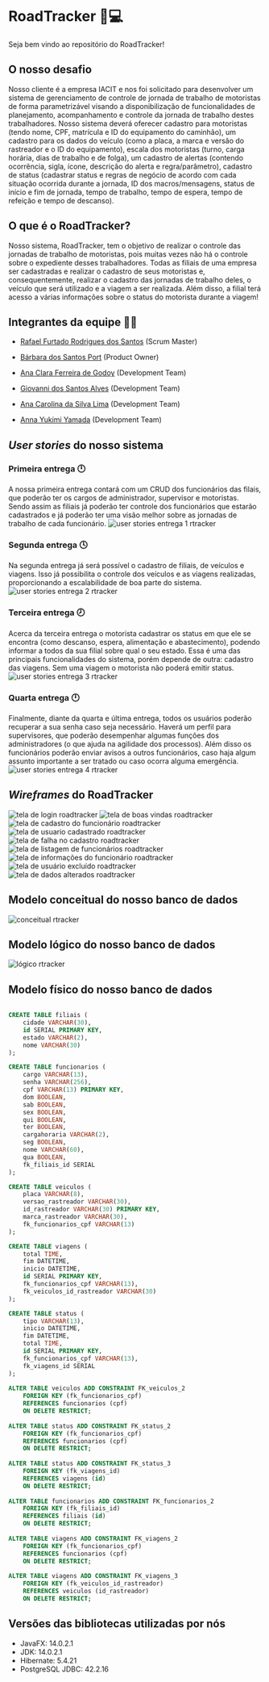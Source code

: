 # RoadTracker :truck::computer:
Seja bem vindo ao repositório do RoadTracker!

## O nosso desafio 
Nosso cliente é a empresa IACIT e nos foi solicitado para desenvolver um sistema de gerenciamento de controle de jornada de trabalho de motoristas de forma parametrizável visando a disponibilização de funcionalidades de planejamento, acompanhamento e controle da jornada de trabalho destes trabalhadores. Nosso sistema deverá oferecer cadastro para motoristas (tendo nome, CPF, matrícula e ID do equipamento do caminhão), um cadastro para os dados do veículo (como a placa, a marca e versão do rastreador e o ID do equipamento), escala dos motoristas (turno, carga horária, dias de trabalho e de folga), um cadastro de alertas (contendo ocorrência, sigla, ícone, descrição do alerta e regra/parâmetro), cadastro de status (cadastrar status e regras de negócio de acordo com cada situação ocorrida durante a jornada, ID dos macros/mensagens, status de início e fim de jornada, tempo de trabalho, tempo de espera, tempo de refeição e tempo de descanso).

## O que é o RoadTracker?
Nosso sistema, RoadTracker, tem o objetivo de realizar o controle das jornadas de trabalho de motoristas, pois muitas vezes não há o controle sobre o expediente desses trabalhadores. Todas as filiais de uma empresa ser cadastradas e realizar o cadastro de seus motoristas e, consequentemente, realizar o cadastro das jornadas de trabalho deles, o veículo que será utilizado e a viagem a ser realizada. Além disso, a filial terá acesso a várias informações sobre o status do motorista durante a viagem!

## Integrantes da equipe :girl::boy:
- [Rafael Furtado Rodrigues dos Santos](https://www.linkedin.com/in/rafael-furtado-613a9712a/ "Rafael's LinkedIn") (Scrum Master)

- [Bárbara dos Santos Port](https://www.linkedin.com/in/b%C3%A1rbara-port-402158198/ "Bárbara's LinkedIn") (Product Owner)

- [Ana Clara Ferreira de Godoy](https://www.linkedin.com/in/ana-clara-godoy-2973381b2/ "Ana Clara's LinkedIn") (Development Team)

- [Giovanni dos Santos Alves](https://www.linkedin.com/in/giovanni-santos-546412154/ "Giovanni's LinkedIn") (Development Team)

- [Ana Carolina da Silva Lima](https://www.linkedin.com/in/ana-carolina-lima-099955136/ "Ana Carolina's LinkedIn") (Development Team)

- [Anna Yukimi Yamada](https://www.linkedin.com/in/anna-yukimi-yamada-6ba23b149/ "Anna's LinkedIn") (Development Team)

## *User stories* do nosso sistema
### Primeira entrega :clock12:
A nossa primeira entrega contará com um CRUD dos funcionários das filais, que poderão ter os cargos de administrador, supervisor e motoristas. Sendo assim as filiais já poderão ter controle dos funcionários que estarão cadastrados e já poderão ter uma visão melhor sobre as jornadas de trabalho de cada funcionário.
![user stories entrega 1 rtracker](https://github.com/Syank/PI-JornadaDeMotoristas/blob/master/doc/user_stories/1.png?raw=true)

### Segunda entrega :clock4:
Na segunda entrega já será possível o cadastro de filiais, de veículos e viagens. Isso já possibilita o controle dos veículos e as viagens realizadas, proporcionando a escalabilidade de boa parte do sistema.
![user stories entrega 2 rtracker](https://github.com/Syank/PI-JornadaDeMotoristas/blob/master/doc/user_stories/2.png?raw=true)

### Terceira entrega :clock8:
Acerca da terceira entrega o motorista cadastrar os status em que ele se encontra (como descanso, espera, alimentação e abastecimento), podendo informar a todos da sua filial sobre qual o seu estado. Essa é uma das principais funcionalidades do sistema, porém depende de outra: cadastro das viagens. Sem uma viagem o motorista não poderá emitir status.
![user stories entrega 3 rtracker](https://github.com/Syank/PI-JornadaDeMotoristas/blob/master/doc/user_stories/3.png?raw=true)

### Quarta entrega :clock12:
Finalmente, diante da quarta e última entrega, todos os usuários poderão recuperar a sua senha caso seja necessário. Haverá um perfil para supervisores, que poderão desempenhar algumas funções dos administradores (o que ajuda na agilidade dos processos). Além disso os funcionários poderão enviar avisos a outros funcionários, caso haja algum assunto importante a ser tratado ou caso ocorra alguma emergência.
![user stories entrega 4 rtracker](https://github.com/Syank/PI-JornadaDeMotoristas/blob/master/doc/user_stories/4.png?raw=true)

## *Wireframes* do RoadTracker 
![tela de login roadtracker](https://github.com/Syank/PI-JornadaDeMotoristas/blob/master/doc/wireframes/login.jpeg?raw=true)
![tela de boas vindas roadtracker](https://github.com/Syank/PI-JornadaDeMotoristas/blob/master/doc/wireframes/boas_vindas.jpeg?raw=true)
![tela de cadastro do funcionário roadtracker](https://github.com/Syank/PI-JornadaDeMotoristas/blob/master/doc/wireframes/cadastro_funcionario.jpeg?raw=true)
![tela de usuario cadastrado roadtracker](https://github.com/Syank/PI-JornadaDeMotoristas/blob/master/doc/wireframes/aviso_funcionario_cadastrdo.jpeg?raw=true)
![tela de falha no cadastro roadtracker](https://github.com/Syank/PI-JornadaDeMotoristas/blob/master/doc/wireframes/aviso_falha_cadastro.jpeg?raw=true)
![tela de listagem de funcionários roadtracker](https://github.com/Syank/PI-JornadaDeMotoristas/blob/master/doc/wireframes/listagem_funcionarios.jpeg?raw=true)
![tela de informações do funcionário roadtracker](https://github.com/Syank/PI-JornadaDeMotoristas/blob/master/doc/wireframes/informações_funcionario.jpeg?raw=true)
![tela de usuário excluído roadtracker](https://github.com/Syank/PI-JornadaDeMotoristas/blob/master/doc/wireframes/aviso_usuario_excluido.jpeg?raw=true)
![tela de dados alterados roadtracker](https://github.com/Syank/PI-JornadaDeMotoristas/blob/master/doc/wireframes/aviso_dados_alterados.jpeg?raw=true)

## Modelo conceitual do nosso banco de dados
![conceitual rtracker](https://github.com/Syank/PI-JornadaDeMotoristas/blob/master/doc/banco_de_dados/RTdb-conceitual.png?raw=true)

## Modelo lógico do nosso banco de dados
![lógico rtracker](https://github.com/Syank/PI-JornadaDeMotoristas/blob/master/doc/banco_de_dados/RTdb-logico.png?raw=true)

## Modelo físico do nosso banco de dados
~~~SQL

CREATE TABLE filiais (
    cidade VARCHAR(30),
    id SERIAL PRIMARY KEY,
    estado VARCHAR(2),
    nome VARCHAR(30)
);

CREATE TABLE funcionarios (
    cargo VARCHAR(13),
    senha VARCHAR(256),
    cpf VARCHAR(13) PRIMARY KEY,
    dom BOOLEAN,
    sab BOOLEAN,
    sex BOOLEAN,
    qui BOOLEAN,
    ter BOOLEAN,
    cargahoraria VARCHAR(2),
    seg BOOLEAN,
    nome VARCHAR(60),
    qua BOOLEAN,
    fk_filiais_id SERIAL
);

CREATE TABLE veiculos (
    placa VARCHAR(8),
    versao_rastreador VARCHAR(30),
    id_rastreador VARCHAR(30) PRIMARY KEY,
    marca_rastreador VARCHAR(30),
    fk_funcionarios_cpf VARCHAR(13)
);

CREATE TABLE viagens (
    total TIME,
    fim DATETIME,
    inicio DATETIME,
    id SERIAL PRIMARY KEY,
    fk_funcionarios_cpf VARCHAR(13),
    fk_veiculos_id_rastreador VARCHAR(30)
);

CREATE TABLE status (
    tipo VARCHAR(13),
    inicio DATETIME,
    fim DATETIME,
    total TIME,
    id SERIAL PRIMARY KEY,
    fk_funcionarios_cpf VARCHAR(13),
    fk_viagens_id SERIAL
);
 
ALTER TABLE veiculos ADD CONSTRAINT FK_veiculos_2
    FOREIGN KEY (fk_funcionarios_cpf)
    REFERENCES funcionarios (cpf)
    ON DELETE RESTRICT;
 
ALTER TABLE status ADD CONSTRAINT FK_status_2
    FOREIGN KEY (fk_funcionarios_cpf)
    REFERENCES funcionarios (cpf)
    ON DELETE RESTRICT;
 
ALTER TABLE status ADD CONSTRAINT FK_status_3
    FOREIGN KEY (fk_viagens_id)
    REFERENCES viagens (id)
    ON DELETE RESTRICT;
 
ALTER TABLE funcionarios ADD CONSTRAINT FK_funcionarios_2
    FOREIGN KEY (fk_filiais_id)
    REFERENCES filiais (id)
    ON DELETE RESTRICT;
 
ALTER TABLE viagens ADD CONSTRAINT FK_viagens_2
    FOREIGN KEY (fk_funcionarios_cpf)
    REFERENCES funcionarios (cpf)
    ON DELETE RESTRICT;
 
ALTER TABLE viagens ADD CONSTRAINT FK_viagens_3
    FOREIGN KEY (fk_veiculos_id_rastreador)
    REFERENCES veiculos (id_rastreador)
    ON DELETE RESTRICT;

~~~

## Versões das bibliotecas utilizadas por nós
- JavaFX: 14.0.2.1
- JDK: 14.0.2.1
- Hibernate: 5.4.21
- PostgreSQL JDBC: 42.2.16
